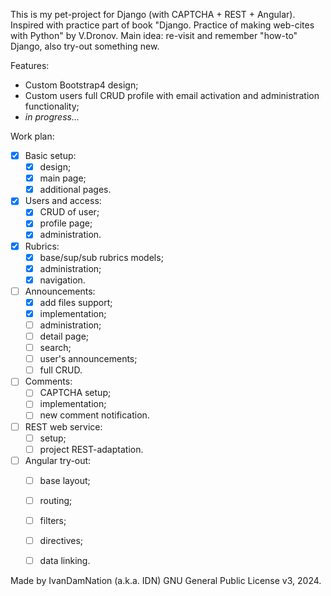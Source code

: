 This is my pet-project for Django (with CAPTCHA + REST + Angular). Inspired with practice part of book "Django. Practice of making web-cites with Python" by V.Dronov. Main idea: re-visit and remember "how-to" Django, also try-out something new.

Features:
- Custom Bootstrap4 design;
- Custom users full CRUD profile with email activation and administration functionality;
- *in progress...*

Work plan:
- [x] Basic setup:
	- [x] design;
	- [x] main page; 
	- [x] additional pages.
- [x] Users and access:
	- [x] CRUD of user; 
	- [x] profile page;
	- [x] administration.
- [x] Rubrics:
	- [x] base/sup/sub rubrics models;
	- [x] administration; 
	- [x] navigation.
- [ ] Announcements: 
	- [x] add files support;
	- [x] implementation;
	- [ ] administration;
	- [ ] detail page;
	- [ ] search;
	- [ ] user's announcements;
	- [ ] full CRUD.
- [ ] Comments:
	- [ ] CAPTCHA setup;
	- [ ] implementation;
	- [ ] new comment notification.
- [ ] REST web service: 
	- [ ] setup;
	- [ ] project REST-adaptation.
- [ ] Angular try-out: 
	- [ ] base layout;
	- [ ] routing;
	- [ ] filters;
	- [ ] directives;
	- [ ] data linking.
	

Made by IvanDamNation (a.k.a. IDN) GNU General Public License v3, 2024.